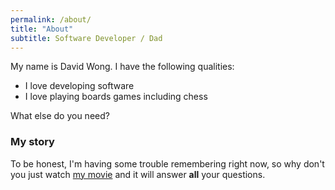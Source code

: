 ```yaml
---
permalink: /about/
title: "About"
subtitle: Software Developer / Dad
---
```


My name is David Wong. I have the following qualities:

- I love developing software
- I love playing boards games including chess

What else do you need?

### My story

To be honest, I'm having some trouble remembering right now, so why don't you just watch [my movie](https://en.wikipedia.org/wiki/The_Princess_Bride_%28film%29) and it will answer **all** your questions.